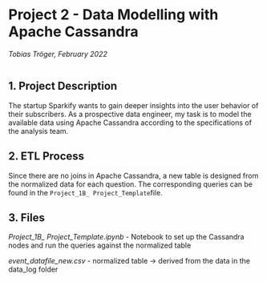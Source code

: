 # Project 2 - Data Modelling with Apache Cassandra
*Tobias Tröger, February 2022*

![]()

## 1. Project Description

The startup Sparkify wants to gain deeper insights into the user behavior of their subscribers.
As a prospective data engineer, my task is to model the available data using Apache Cassandra according to the specifications of the analysis team.
   
## 2. ETL Process  
  
Since there are no joins in Apache Cassandra, a new table is designed from the normalized data for each question.
The corresponding queries can be found in the `Project_1B_ Project_Template`file.
  
## 3. Files

*Project_1B_ Project_Template.ipynb* - Notebook to set up the Cassandra nodes and run the queries against the normalized table

*event_datafile_new.csv* - normalized table -> derived from the data in the data_log folder



